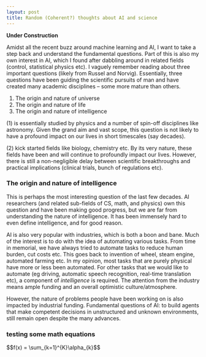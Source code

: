 ```yaml
---
layout: post
title: Random (Coherent?) thoughts about AI and science
---
```


**Under Construction**

Amidst all the recent buzz around machine learning and AI, I want to take a step back and understand the fundamental questions. Part of this is also my own interest in AI, which I found after dabbling around in related fields (control, statistical physics etc). I vaguely remember reading about three important questions (likely from Russel and Norvig). Essentially, three questions have been guiding the scientific pursuits of man and have created many academic disciplines – some more mature than others.

1.	The origin and nature of universe
2.	The origin and nature of life
3.	The origin and nature of intelligence

(1)	is essentially studied by physics and a number of spin-off disciplines like astronomy. Given the grand aim and vast scope, this question is not likely to have a profound impact on our lives in short timescales (say decades).

(2)	kick started fields like biology, chemistry etc. By its very nature, these fields have been and will continue to profoundly impact our lives. However, there is still a non-negligible delay between scientific breakthroughs and practical implications (clinical trials, bunch of regulations etc).

### The origin and nature of intelligence
This is perhaps the most interesting question of the last few decades. AI researchers (and related sub-fields of CS, math, and physics) own this question and have been making good progress, but we are far from understanding the nature of intelligence. It has been immensely hard to even define intelligence, and for good reason.

AI is also very popular with industries, which is both a boon and bane. Much of the interest is to do with the idea of automating various tasks. From time in memorial, we have always tried to automate tasks to reduce human burden, cut costs etc. This goes back to invention of wheel, steam engine, automated farming etc. In my opinion, most tasks that are purely physical have more or less been automated. For other tasks that we would like to automate (eg driving, automatic speech recognition, real-time translation etc), a component of *intelligence* is required. The attention from the industry means ample funding and an overall optimistic culture/atmosphere. 

However, the nature of problems people have been working on is also impacted by industrial funding. Fundamental questions of AI: to build agents that make competent decisions in unstructured and unknown environments, still remain open despite the many advances.

### testing some math equations
<div>
$$f(x) = \sum_{k=1}^{K}\alpha_{k}$$
</div>

